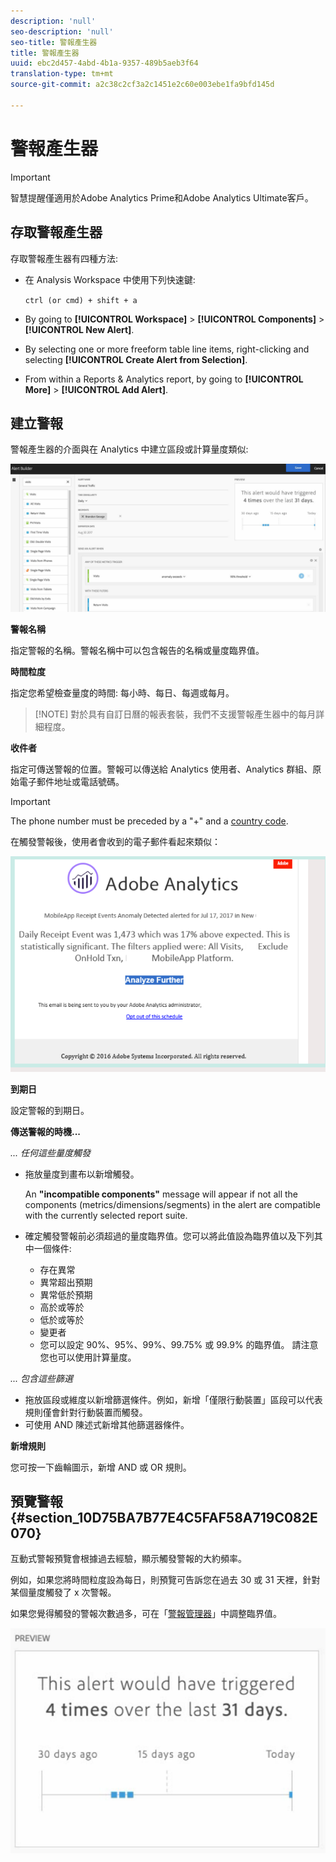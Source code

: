 ```yaml
---
description: 'null'
seo-description: 'null'
seo-title: 警報產生器
title: 警報產生器
uuid: ebc2d457-4abd-4b1a-9357-489b5aeb3f64
translation-type: tm+mt
source-git-commit: a2c38c2cf3a2c1451e2c60e003ebe1fa9bfd145d

---
```



# 警報產生器

>[!IMPORTANT]
>
>智慧提醒僅適用於Adobe Analytics Prime和Adobe Analytics Ultimate客戶。

## 存取警報產生器

存取警報產生器有四種方法:

* 在 Analysis Workspace 中使用下列快速鍵:

   `ctrl (or cmd) + shift + a`
* By going to **[!UICONTROL Workspace]** &gt; **[!UICONTROL Components]** &gt; **[!UICONTROL New Alert]**.
* By selecting one or more freeform table line items, right-clicking and selecting **[!UICONTROL Create Alert from Selection]**.
* From within a Reports &amp; Analytics report, by going to **[!UICONTROL More]** &gt; **[!UICONTROL Add Alert]**.

## 建立警報

警報產生器的介面與在 Analytics 中建立區段或計算量度類似:

![](assets/alert_builder.png)

<!--Meike, I edited this table for validation -->

**警報名稱**

指定警報的名稱。警報名稱中可以包含報告的名稱或量度臨界值。

**時間粒度**

指定您希望檢查量度的時間: 每小時、每日、每週或每月。

> [!NOTE] 對於具有自訂日曆的報表套裝，我們不支援警報產生器中的每月詳細程度。

**收件者**

指定可傳送警報的位置。警報可以傳送給 Analytics 使用者、Analytics 群組、原始電子郵件地址或電話號碼。

>[!IMPORTANT]
>
>The phone number must be preceded by a "+" and a [country code](https://countrycode.org/).

在觸發警報後，使用者會收到的電子郵件看起來類似：

![](assets/alerts-email.PNG)

**到期日**

設定警報的到期日。

**傳送警報的時機...**

*... 任何這些量度觸發*

* 拖放量度到畫布以新增觸發。

   An **"incompatible components"** message will appear if not all the components (metrics/dimensions/segments) in the alert are compatible with the currently selected report suite.
* 確定觸發警報前必須超過的量度臨界值。您可以將此值設為臨界值以及下列其中一個條件:

   * 存在異常
   * 異常超出預期
   * 異常低於預期
   * 高於或等於
   * 低於或等於
   * 變更者
   * 您可以設定 90%、95%、99%、99.75% 或 99.9% 的臨界值。
   請注意您也可以使用計算量度。

*... 包含這些篩選*

* 拖放區段或維度以新增篩選條件。例如，新增「僅限行動裝置」區段可以代表規則僅會針對行動裝置而觸發。
* 可使用 AND 陳述式新增其他篩選器條件。

**新增規則**

您可按一下齒輪圖示，新增 AND 或 OR 規則。

## 預覽警報 {#section_10D75BA7B77E4C5FAF58A719C082E070}

互動式警報預覽會根據過去經驗，顯示觸發警報的大約頻率。

例如，如果您將時間粒度設為每日，則預覽可告訴您在過去 30 或 31 天裡，針對某個量度觸發了 x 次警報。

如果您覺得觸發的警報次數過多，可在「[警報管理器](/help/components/c-alerts/alert-manager.md)」中調整臨界值。

![](assets/alert_preview.png)
